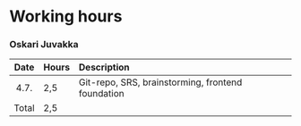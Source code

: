 # Working hours
### Oskari Juvakka

| Date | Hours | Description |
| :----: | :----- | :----- |
| 4.7. | 2,5 | Git-repo, SRS, brainstorming, frontend foundation |
| Total | 2,5 | |
